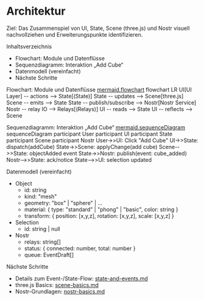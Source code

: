 # Architektur

Ziel: Das Zusammenspiel von UI, State, Scene (three.js) und Nostr visuell nachvollziehen und Erweiterungspunkte identifizieren.

Inhaltsverzeichnis
- Flowchart: Module und Datenflüsse
- Sequenzdiagramm: Interaktion „Add Cube“
- Datenmodell (vereinfacht)
- Nächste Schritte

Flowchart: Module und Datenflüsse
[mermaid.flowchart](./architecture.md)
flowchart LR
  UI[UI Layer] -- actions --> State[(State)]
  State -- updates --> Scene[three.js]
  Scene -- emits --> State
  State -- publish/subscribe --> Nostr[Nostr Service]
  Nostr -- relay IO --> Relays[(Relays)]
  UI -- reads --> State
  UI -- reflects --> Scene

Sequenzdiagramm: Interaktion „Add Cube“
[mermaid.sequenceDiagram](./architecture.md)
sequenceDiagram
  participant User
  participant UI
  participant State
  participant Scene
  participant Nostr
  User->>UI: Click "Add Cube"
  UI->>State: dispatch(addCube)
  State->>Scene: applyChange(add cube)
  Scene-->>State: objectAdded event
  State->>Nostr: publish(event: cube_added)
  Nostr-->>State: ack/notice
  State-->>UI: selection updated

Datenmodell (vereinfacht)
- Object
  - id: string
  - kind: "mesh"
  - geometry: "box" | "sphere" | ...
  - material: { type: "standard" | "phong" | "basic", color: string }
  - transform: { position: [x,y,z], rotation: [x,y,z], scale: [x,y,z] }
- Selection
  - id: string | null
- Nostr
  - relays: string[]
  - status: { connected: number, total: number }
  - queue: EventDraft[]

Nächste Schritte
- Details zum Event-/State-Flow: [state-and-events.md](../features/state-and-events.md)
- three.js Basics: [scene-basics.md](../features/scene-basics.md)
- Nostr-Grundlagen: [nostr-basics.md](../features/nostr-basics.md)